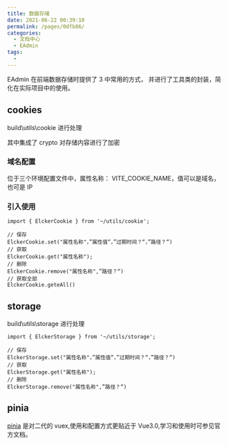 ```yaml
---
title: 数据存储
date: 2021-06-22 00:39:10
permalink: /pages/0dfb86/
categories:
  - 文档中心
  - EAdmin
tags:
  -
---
```


EAdmin 在前端数据存储时提供了 3 中常用的方式， 并进行了工具类的封装，简化在实际项目中的使用。

## cookies

build\utils\cookie 进行处理

其中集成了 crypto 对存储内容进行了加密

### 域名配置

位于三个环境配置文件中，属性名称： VITE_COOKIE_NAME，值可以是域名，也可是 IP

### 引入使用

```nodejs
import { ElckerCookie } from '~/utils/cookie';

// 保存
ElckerCookie.set("属性名称"，”属性值“，”过期时间？“，”路径？“)
// 获取
ElckerCookie.get("属性名称");
// 删除
ElckerCookie.remove("属性名称",”路径？“)
// 获取全部
ElckerCookie.geteAll()

```

## storage

build\utils\storage 进行处理

```nodejs
import { ElckerStorage } from '~/utils/storage';

// 保存
ElckerStorage.set("属性名称"，”属性值“，”过期时间？“，”路径？“)
// 获取
ElckerStorage.get("属性名称");
// 删除
ElckerStorage.remove("属性名称",”路径？“)

```

## pinia

[pinia](https://pinia.esm.dev/) 是对二代的 vuex,使用和配置方式更贴近于 Vue3.0,学习和使用时可参见官方文档。
